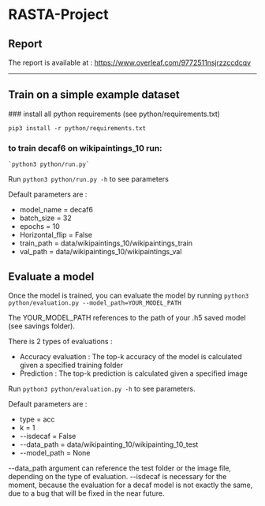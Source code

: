 # RASTA-Project

## Report
The report is available at :  https://www.overleaf.com/9772511nsjrzzccdcqv

---

## Train on a simple example dataset

### install all python requirements (see python/requirements.txt)

   `pip3 install -r python/requirements.txt`

### to train decaf6 on wikipaintings_10 run: 

    `python3 python/run.py`
    
Run `python3 python/run.py -h` to see parameters
    
Default parameters are :
  * model_name = decaf6
  * batch_size = 32
  * epochs = 10
  * Horizontal_flip = False
  * train_path = data/wikipaintings_10/wikipaintings_train
  * val_path = data/wikipaintings_10/wikipaintings_val


## Evaluate a model

Once the model is trained, you can evaluate the model by running
    `python3 	python/evaluation.py --model_path=YOUR_MODEL_PATH`

The YOUR_MODEL_PATH references to the path of your .h5 saved model (see savings folder).

There is 2 types of evaluations :
  * Accuracy evaluation : The top-k accuracy of the model is calculated given a specified training folder
  * Prediction : The top-k prediction is calculated given a specified image

Run `python3 python/evaluation.py -h` to see parameters.

Default parameters are :
  * type = acc
  * k = 1
  * --isdecaf = False
  * --data_path = data/wikipainting_10/wikipainting_10_test
  * --model_path = None

--data_path argument can reference the test folder or the image file, depending on the type of evaluation.
--isdecaf is necessary for the moment, because the evaluation for a decaf model is not exactly the same, due to a bug that will be fixed in the near future.



